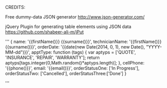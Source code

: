CREDITS:

Free dummy-data JSON generator
http://www.json-generator.com/

jQuery Plugin for generating table elements using JSON data
https://github.com/shabeer-ali-m/jPut 

'''
    {
  name: '{{firstName()}} {{surname()}}', 
  technicianName: '{{firstName()}} {{surname()}}', 
  orderDate: '{{date(new Date(2014, 0, 1), new Date(), "YYYY-MM-dd")}}',    apptType: function (tags) {
      var aptyps = ['QUOTE', 'INSURANCE', 'REPAIR', 'WARRANTY'];
      return aptyps[tags.integer(0,Math.random()*aptyps.length)];
    }, 
  cellPhone: '{{phone()}}', 
  email: '{{email()}}', 
  orderStatusOne:
    ['In Progress'],
    orderStatusTwo: ['Cancelled'], 
        orderStatusThree:['Done']
     }

'''
